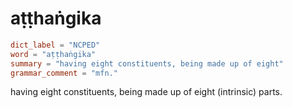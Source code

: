 # aṭṭhaṅgika

``` toml
dict_label = "NCPED"
word = "aṭṭhaṅgika"
summary = "having eight constituents, being made up of eight"
grammar_comment = "mfn."
```

having eight constituents, being made up of eight (intrinsic) parts.

